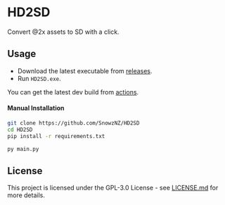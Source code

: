 # HD2SD

Convert @2x assets to SD with a click.

## Usage

- Download the latest executable from [releases](https://github.com/SnowzNZ/HD2SD/releases/latest).
- Run `HD2SD.exe`.

You can get the latest dev build from [actions](https://github.com/SnowzNZ/HD2SD/actions).

#### Manual Installation

```sh
git clone https://github.com/SnowzNZ/HD2SD
cd HD2SD
pip install -r requirements.txt

py main.py
```

## License

This project is licensed under the GPL-3.0 License - see [LICENSE.md](./LICENSE.md) for more details.
